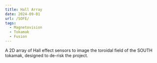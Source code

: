 ```yaml
---
title: Hall Array
date: 2024-09-01
url: /SOFE/
tags:
  - Magnetovision
  - Tokamak
  - Fusion
---
```


A 2D array of Hall effect sensors to image the toroidal field of the SOUTH tokamak, designed to de-risk the project.

<!--more-->
